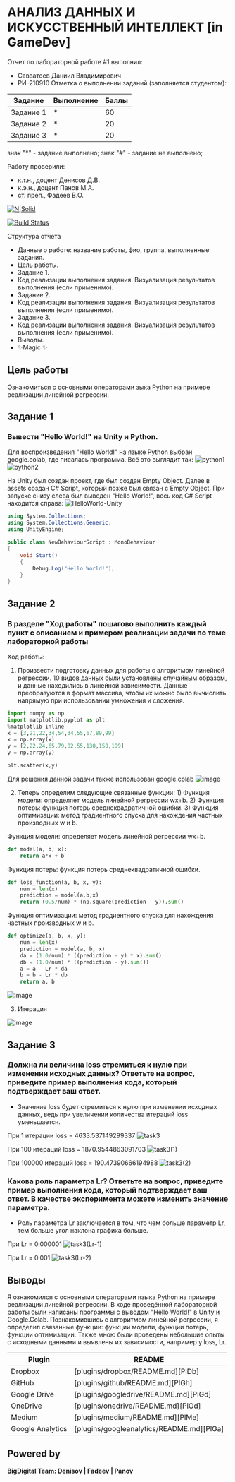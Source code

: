 # АНАЛИЗ ДАННЫХ И ИСКУССТВЕННЫЙ ИНТЕЛЛЕКТ [in GameDev]
Отчет по лабораторной работе #1 выполнил:
- Савватеев Даниил Владимирович
- РИ-210910
Отметка о выполнении заданий (заполняется студентом):

| Задание | Выполнение | Баллы |
| ------ | ------ | ------ |
| Задание 1 | * | 60 |
| Задание 2 | * | 20 |
| Задание 3 | * | 20 |

знак "*" - задание выполнено; знак "#" - задание не выполнено;

Работу проверили:
- к.т.н., доцент Денисов Д.В.
- к.э.н., доцент Панов М.А.
- ст. преп., Фадеев В.О.

[![N|Solid](https://cldup.com/dTxpPi9lDf.thumb.png)](https://nodesource.com/products/nsolid)

[![Build Status](https://travis-ci.org/joemccann/dillinger.svg?branch=master)](https://travis-ci.org/joemccann/dillinger)

Структура отчета

- Данные о работе: название работы, фио, группа, выполненные задания.
- Цель работы.
- Задание 1.
- Код реализации выполнения задания. Визуализация результатов выполнения (если применимо).
- Задание 2.
- Код реализации выполнения задания. Визуализация результатов выполнения (если применимо).
- Задание 3.
- Код реализации выполнения задания. Визуализация результатов выполнения (если применимо).
- Выводы.
- ✨Magic ✨

## Цель работы
Ознакомиться с основными операторами зыка Python на примере реализации линейной регрессии.

## Задание 1
### Вывести "Hello World!" на Unity и Python.
Для воспроизведения "Hello World!" на языке Python выбран google.colab, где писалась программа. Всё это выглядит так: 
![python1](https://user-images.githubusercontent.com/104576932/192353227-ba0123df-de86-4150-b724-7ffd3dc107df.jpg)
![python2](https://user-images.githubusercontent.com/104576932/192353243-090a2612-1c51-49b7-adbe-e347d6e4f1bb.jpg)

На Unity был создан проект, где был создан Empty Object. Далее в assets создан C# Script, который позже был связан с Empty Object. При запуске снизу слева был выведен "Hello World!", весь код C# Script находится справа: 
![HelloWorld-Unity](https://user-images.githubusercontent.com/104576932/192353595-6504fd63-4a30-41a2-8235-14e092986a3f.jpg)
```cs
using System.Collections;
using System.Collections.Generic;
using UnityEngine;

public class NewBehaviourScript : MonoBehaviour
{
    void Start()
    {
        Debug.Log("Hello World!");
    }
}
```


## Задание 2
### В разделе "Ход работы" пошагово выполнить каждый пункт с описанием и примером реализации задачи по теме лабораторной работы
Ход работы:

1. Произвести подготовку данных для работы с алгоритмом линейной регрессии. 10 видов данных были установлены случайным образом, и данные находились в линейной зависимости. Данные преобразуются в формат массива, чтобы их можно было вычислить напрямую при использовании умножения и сложения.

```py
import numpy as np
import matplotlib.pyplot as plt
%matplotlib inline
x = [3,21,22,34,54,34,55,67,89,99]
x = np.array(x)
y = [2,22,24,65,79,82,55,130,150,199]
y = np.array(y)

plt.scatter(x,y)
```
Для решения данной задачи также использован google.colab
![image](https://user-images.githubusercontent.com/104576932/192355041-14d1afe6-a3ed-4216-b14c-8ca2a2cd7a19.png)

2. Теперь определим следующие связанные функции: 1) Функция модели: определяет модель линейной регрессии wx+b. 2) Функция потерь: функция потерь среднеквадратичной ошибки. 3) Функция оптимизации: метод градиентного спуска для нахождения частных производных w и b.

Функция модели: определяет модель линейной регрессии wx+b.
```py
def model(a, b, x):
    return a*x + b
```
Функция потерь: функция потерь среднеквадратичной ошибки.
```py
def loss_function(a, b, x, y):
    num = len(x)
    prediction = model(a,b,x)
    return (0.5/num) * (np.square(prediction - y)).sum()
```
Функция оптимизации: метод градиентного спуска для нахождения частных производных w и b.
```py
def optimize(a, b, x, y):
    num = len(x)
    prediction = model(a, b, x)
    da = (1.0/num) * ((prediction - y) * x).sum()
    db = (1.0/num) * ((prediction - y).sum())
    a = a - Lr * da
    b = b - Lr * db
    return a, b
```
![image](https://user-images.githubusercontent.com/104576932/192357522-e8cd0782-cecb-48c1-9166-570682cc24e9.png)

3. Итерация

![image](https://user-images.githubusercontent.com/104576932/192359852-bb9d2388-4c02-43a6-8a77-649e27286f4c.png)

## Задание 3
### Должна ли величина loss стремиться к нулю при изменении исходных данных? Ответьте на вопрос, приведите пример выполнения кода, который подтверждает ваш ответ.
- Значение loss будет стремиться к нулю при изменении исходных данных, ведь при увеличении количества итераций loss уменьшается. 

При 1 итерации loss = 4633.537149299337
![task3](https://user-images.githubusercontent.com/104576932/192366064-f513f22f-3682-40a4-8024-9f324440286f.png)

При 100 итераций loss = 1870.9544863091703
![task3(1)](https://user-images.githubusercontent.com/104576932/192365809-436e7354-c5b1-497b-90b4-2b44901493cc.png)

При 100000 итераций loss = 190.47390666194988
![task3(2)](https://user-images.githubusercontent.com/104576932/192365855-28c11959-7c1d-4734-afa2-4efdeec747ff.png)

### Какова роль параметра Lr? Ответьте на вопрос, приведите пример выполнения кода, который подтверждает ваш ответ. В качестве эксперимента можете изменить значение параметра.

- Роль параметра Lr заключается в том, что чем больше параметр Lr, тем больше угол наклона графика больше. 

При Lr = 0.000001
![task3(Lr-1)](https://user-images.githubusercontent.com/104576932/192367487-c1fc7b64-90c2-4e2c-953f-64d67c309f9b.png)

При Lr = 0.001
![task3(Lr-2)](https://user-images.githubusercontent.com/104576932/192367503-c7ffd399-61f5-4068-835b-f8100fbc9a00.png)

## Выводы

Я ознакомился с основными операторами языка Python на примере реализации линейной регрессии. В ходе проведённой лабораторной работы были написаны программы с выводом "Hello World!" в Unity и Google.Colab. Познакомившись с алгоритмом линейной регрессии, я определил связанные функции: функции модели, функции потерь, функции оптимизации. Также мною были проведены небольшие опыты с исходными данными и выявлены их зависимости, например у loss, Lr.

| Plugin | README |
| ------ | ------ |
| Dropbox | [plugins/dropbox/README.md][PlDb] |
| GitHub | [plugins/github/README.md][PlGh] |
| Google Drive | [plugins/googledrive/README.md][PlGd] |
| OneDrive | [plugins/onedrive/README.md][PlOd] |
| Medium | [plugins/medium/README.md][PlMe] |
| Google Analytics | [plugins/googleanalytics/README.md][PlGa] |

## Powered by

**BigDigital Team: Denisov | Fadeev | Panov**
